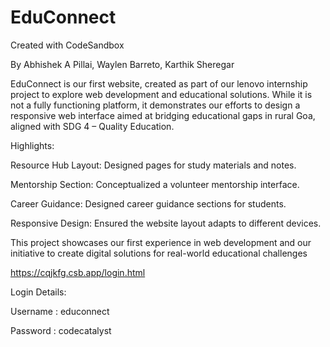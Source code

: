 # EduConnect
Created with CodeSandbox

By Abhishek A Pillai, Waylen Barreto, Karthik Sheregar

EduConnect is our first website, created as part of our lenovo internship project to explore web development and educational solutions. While it is not a fully functioning platform, it demonstrates our efforts to design a responsive web interface aimed at bridging educational gaps in rural Goa, aligned with SDG 4 – Quality Education.

Highlights:

Resource Hub Layout: Designed pages for study materials and notes.

Mentorship Section: Conceptualized a volunteer mentorship interface.

Career Guidance: Designed career guidance sections for students.

Responsive Design: Ensured the website layout adapts to different devices.

This project showcases our first experience in web development and our initiative to create digital solutions for real-world educational challenges

https://cqjkfg.csb.app/login.html

Login Details:

Username : educonnect

Password : codecatalyst
